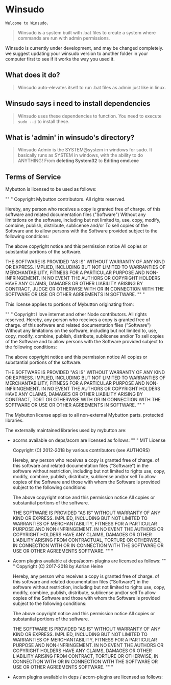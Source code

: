 # Winsudo

`Welcome to Winsudo.`
> Winsudo is a system built with .bat files to create a system where commands are run with admin permissions.


Winsudo is currently under development, and may be changed completely. we suggest updating your winsudo version to another folder in your computer first to see if it works the way you used it.


## What does it do?

> Winsudo auto-elevates itself to run .bat files as admin just like in linux.

## Winsudo says i need to install dependencies

> Winsudo uses these dependencies to function. You need to execute `sudo --i` to install these.


## What is 'admin' in winsudo's directory?

> Winsudo Admin is the SYSTEM@system in windows for sudo. It basically runs as SYSTEM in windows, with the ability to do ANYTHING!
> From **deleting System32** to **Editing cmd.exe**

## Terms of Service
Mybutton is licensed to be used as follows:

"" "
Copyright Mybutton contributors. All rights reserved.

Hereby, any person who receives a copy is granted free of charge.
of this software and related documentation files ("Software")
Without any limitations on the software, including but not limited to,
use, copy, modify, combine, publish, distribute, sublicense and/or
To sell copies of the Software and to allow persons with the Software
provided subject to the following conditions:

The above copyright notice and this permission notice
All copies or substantial portions of the software.

THE SOFTWARE IS PROVIDED "AS IS" WITHOUT WARRANTY OF ANY KIND OR EXPRESS.
IMPLIED, INCLUDING BUT NOT LIMITED TO WARRANTIES OF MERCHANTABILITY,
FITNESS FOR A PARTICULAR PURPOSE AND NON-INFRINGEMENT. IN NO EVENT
THE AUTHORS OR COPYRIGHT HOLDERS HAVE ANY CLAIMS, DAMAGES OR OTHER
LIABILITY ARISING BY CONTRACT, JUDGE OR OTHERWISE
WITH OR IN CONNECTION WITH THE SOFTWARE OR USE OR OTHER AGREEMENTS
IN SOFTWARE.
"" "

This license applies to portions of Mybutton originating from:


"" "
Copyright I love internet and other Node contributors. All rights reserved.
Hereby, any person who receives a copy is granted free of charge.
of this software and related documentation files ("Software")
Without any limitations on the software, including but not limited to,
use, copy, modify, combine, publish, distribute, sublicense and/or
To sell copies of the Software and to allow persons with the Software
provided subject to the following conditions:

The above copyright notice and this permission notice
All copies or substantial portions of the software.

THE SOFTWARE IS PROVIDED "AS IS" WITHOUT WARRANTY OF ANY KIND OR EXPRESS.
IMPLIED, INCLUDING BUT NOT LIMITED TO WARRANTIES OF MERCHANTABILITY,
FITNESS FOR A PARTICULAR PURPOSE AND NON-INFRINGEMENT. IN NO EVENT
THE AUTHORS OR COPYRIGHT HOLDERS HAVE ANY CLAIMS, DAMAGES OR OTHER
LIABILITY ARISING BY CONTRACT, TORT OR OTHERWISE
WITH OR IN CONNECTION WITH THE SOFTWARE OR USE OR OTHER AGREEMENTS
IN SOFTWARE.
"" "

The Mybutton license applies to all non-external Mybutton parts.
protected libraries.

The externally maintained libraries used by mybutton are:

- acorns available on deps/acorn are licensed as follows:
  "" "
    MIT License

    Copyright (C) 2012-2018 by various contributors (see AUTHORS)

    Hereby, any person who receives a copy is granted free of charge.
    of this software and related documentation files ("Software")
    in the software without restriction, including but not limited to rights
    use, copy, modify, combine, publish, distribute, sublicense and/or sell
    To allow copies of the Software and those with whom the Software is
    provided subject to the following conditions:

    The above copyright notice and this permission notice
    All copies or substantial portions of the software.

    THE SOFTWARE IS PROVIDED "AS IS" WITHOUT WARRANTY OF ANY KIND OR EXPRESS.
    IMPLIED, INCLUDING BUT NOT LIMITED TO WARRANTIES OF MERCHANTABILITY,
    FITNESS FOR A PARTICULAR PURPOSE AND NON-INFRINGEMENT. IN NO EVENT
    THE AUTHORS OR COPYRIGHT HOLDERS HAVE ANY CLAIMS, DAMAGES OR OTHER
    LIABILITY ARISING FROM CONTRACTUAL, TORTURE OR OTHERWISE,
    IN CONNECTION WITH OR IN CONNECTION WITH THE SOFTWARE OR USE OR OTHER AGREEMENTS
    SOFTWARE.
  "" "

- Acorn plugins available at deps/acorn-plugins are licensed as follows:
  "" "
    Copyright (C) 2017-2018 by Adrian Heine

    Hereby, any person who receives a copy is granted free of charge.
    of this software and related documentation files ("Software")
    in the software without restriction, including but not limited to rights
    use, copy, modify, combine, publish, distribute, sublicense and/or sell
    To allow copies of the Software and those with whom the Software is
    provided subject to the following conditions:

    The above copyright notice and this permission notice
    All copies or substantial portions of the software.

    THE SOFTWARE IS PROVIDED "AS IS" WITHOUT WARRANTY OF ANY KIND OR EXPRESS.
    IMPLIED, INCLUDING BUT NOT LIMITED TO WARRANTIES OF MERCHANTABILITY,
    FITNESS FOR A PARTICULAR PURPOSE AND NON-INFRINGEMENT. IN NO EVENT
    THE AUTHORS OR COPYRIGHT HOLDERS HAVE ANY CLAIMS, DAMAGES OR OTHER
    LIABILITY ARISING FROM CONTRACT, TORTURE OR OTHERWISE,
    IN CONNECTION WITH OR IN CONNECTION WITH THE SOFTWARE OR USE OR OTHER AGREEMENTS
    SOFTWARE.
  "" "
- Acorn plugins available in deps / acorn-plugins are licensed as follows: 
